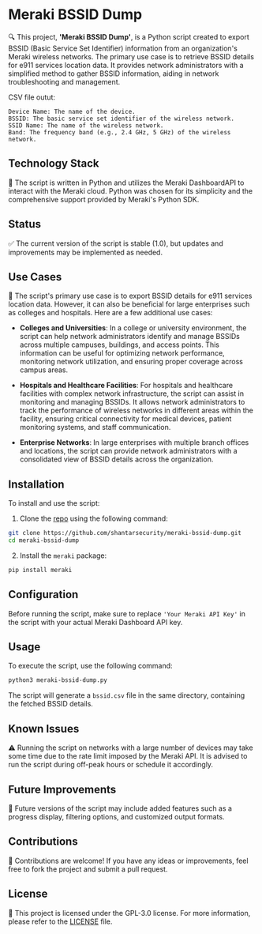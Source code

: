 # Meraki BSSID Dump

🔍 This project, **'Meraki BSSID Dump'**, is a Python script created to export BSSID (Basic Service Set Identifier) information from an organization's Meraki wireless networks. The primary use case is to retrieve BSSID details for e911 services location data. It provides network administrators with a simplified method to gather BSSID information, aiding in network troubleshooting and management.

CSV file outut:

    Device Name: The name of the device.
    BSSID: The basic service set identifier of the wireless network.
    SSID Name: The name of the wireless network.
    Band: The frequency band (e.g., 2.4 GHz, 5 GHz) of the wireless network.


## Technology Stack

🔧 The script is written in Python and utilizes the Meraki DashboardAPI to interact with the Meraki cloud. Python was chosen for its simplicity and the comprehensive support provided by Meraki's Python SDK.

## Status

✅ The current version of the script is stable (1.0), but updates and improvements may be implemented as needed.

## Use Cases

🎯 The script's primary use case is to export BSSID details for e911 services location data. However, it can also be beneficial for large enterprises such as colleges and hospitals. Here are a few additional use cases:

- **Colleges and Universities**: In a college or university environment, the script can help network administrators identify and manage BSSIDs across multiple campuses, buildings, and access points. This information can be useful for optimizing network performance, monitoring network utilization, and ensuring proper coverage across campus areas.

- **Hospitals and Healthcare Facilities**: For hospitals and healthcare facilities with complex network infrastructure, the script can assist in monitoring and managing BSSIDs. It allows network administrators to track the performance of wireless networks in different areas within the facility, ensuring critical connectivity for medical devices, patient monitoring systems, and staff communication.

- **Enterprise Networks**: In large enterprises with multiple branch offices and locations, the script can provide network administrators with a consolidated view of BSSID details across the organization.  

## Installation

To install and use the script:

1. Clone the [repo](https://github.com/shantarsecurity/meraki-bssid-dump) using the following command:

```bash
git clone https://github.com/shantarsecurity/meraki-bssid-dump.git
cd meraki-bssid-dump
```

2. Install the `meraki` package:

```bash
pip install meraki
```

## Configuration

Before running the script, make sure to replace `'Your Meraki API Key'` in the script with your actual Meraki Dashboard API key.

## Usage

To execute the script, use the following command:

```bash
python3 meraki-bssid-dump.py
```

The script will generate a `bssid.csv` file in the same directory, containing the fetched BSSID details.

## Known Issues

⚠️ Running the script on networks with a large number of devices may take some time due to the rate limit imposed by the Meraki API. It is advised to run the script during off-peak hours or schedule it accordingly.

## Future Improvements

🔮 Future versions of the script may include added features such as a progress display, filtering options, and customized output formats.

## Contributions

🤝 Contributions are welcome! If you have any ideas or improvements, feel free to fork the project and submit a pull request.

## License

📜 This project is licensed under the GPL-3.0 license. For more information, please refer to the [LICENSE](LICENSE) file.
